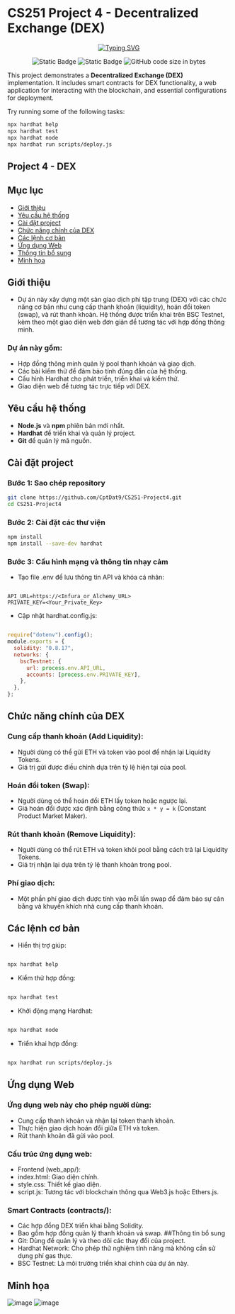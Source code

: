 # CS251 Project 4 - Decentralized Exchange (DEX)

<p align="center">
<a href="https://git.io/typing-svg"><img src="https://readme-typing-svg.demolab.com?font=Fira+Code&pause=1000&center=true&vCenter=true&random=false&width=450&lines=CS251+Project4" alt="Typing SVG" /></a>
</p>
<div align="center">
<img alt="Static Badge" src="https://img.shields.io/badge/Astar-group-blue?labelColor=EE4E4E&color=151515">
<img alt="Static Badge" src="https://img.shields.io/badge/Security-Research-blue?labelColor=e7ec89&color=3ddd2b&label=Security">
<img alt="GitHub code size in bytes" src="https://img.shields.io/github/languages/code-size/CptDat9/CS251-Project4?labelColor=7AA2E3&color=97E7E1">
</div>

This project demonstrates a **Decentralized Exchange (DEX)** implementation. It includes smart contracts for DEX functionality, a web application for interacting with the blockchain, and essential configurations for deployment.

Try running some of the following tasks:

```bash
npx hardhat help
npx hardhat test
npx hardhat node
npx hardhat run scripts/deploy.js
```
## Project 4 - DEX
## Mục lục
- [Giới thiệu](#giới-thiệu)
- [Yêu cầu hệ thống](#yêu-cầu-hệ-thống)
- [Cài đặt project](#cài-đặt-project)
- [Chức năng chính của DEX](#chức-năng-chính-của-dex)
- [Các lệnh cơ bản](#các-lệnh-cơ-bản)
- [Ứng dụng Web](#ứng-dụng-web)
- [Thông tin bổ sung](#thông-tin-bổ-sung)
- [Minh họa](#minh-họa)
## Giới thiệu
 - Dự án này xây dựng một sàn giao dịch phi tập trung (DEX) với các chức năng cơ bản như cung cấp thanh khoản (liquidity), hoán đổi token (swap), và rút thanh khoản. Hệ thống được triển khai trên BSC Testnet, kèm theo một giao diện web đơn giản để tương tác với hợp đồng thông minh.

 ### Dự án này gồm:
+ Hợp đồng thông minh quản lý pool thanh khoản và giao dịch.
+ Các bài kiểm thử để đảm bảo tính đúng đắn của hệ thống.
+ Cấu hình Hardhat cho phát triển, triển khai và kiểm thử.
+ Giao diện web để tương tác trực tiếp với DEX.
## Yêu cầu hệ thống
- **Node.js** và **npm** phiên bản mới nhất.
- **Hardhat** để triển khai và quản lý project.
- **Git** để quản lý mã nguồn.
## Cài đặt project
### Bước 1: Sao chép repository
```bash
git clone https://github.com/CptDat9/CS251-Project4.git
cd CS251-Project4
```
### Bước 2: Cài đặt các thư viện
```bash
npm install
npm install --save-dev hardhat
```
### Bước 3: Cấu hình mạng và thông tin nhạy cảm
- Tạo file .env để lưu thông tin API và khóa cá nhân:
```plaintext

API_URL=https://<Infura_or_Alchemy_URL>
PRIVATE_KEY=<Your_Private_Key>
```
- Cập nhật hardhat.config.js:
```javascript

require("dotenv").config();
module.exports = {
  solidity: "0.8.17",
  networks: {
    bscTestnet: {
      url: process.env.API_URL,
      accounts: [process.env.PRIVATE_KEY],
    },
  },
};
```
## Chức năng chính của DEX
### Cung cấp thanh khoản (Add Liquidity):
- Người dùng có thể gửi ETH và token vào pool để nhận lại Liquidity Tokens.
- Giá trị gửi được điều chỉnh dựa trên tỷ lệ hiện tại của pool.
### Hoán đổi token (Swap):

- Người dùng có thể hoán đổi ETH lấy token hoặc ngược lại.
- Giá hoán đổi được xác định bằng công thức `x * y = k` (Constant Product Market Maker).
### Rút thanh khoản (Remove Liquidity):
- Người dùng có thể rút ETH và token khỏi pool bằng cách trả lại Liquidity Tokens.
- Giá trị nhận lại dựa trên tỷ lệ thanh khoản trong pool.
### Phí giao dịch:
- Một phần phí giao dịch được tính vào mỗi lần swap để đảm bảo sự cân bằng và khuyến khích nhà cung cấp thanh khoản.
## Các lệnh cơ bản
- Hiển thị trợ giúp:
```bash

npx hardhat help
```
- Kiểm thử hợp đồng:
```bash

npx hardhat test
```
- Khởi động mạng Hardhat:
```bash

npx hardhat node
```
- Triển khai hợp đồng:
```bash

npx hardhat run scripts/deploy.js
```
## Ứng dụng Web
### Ứng dụng web này cho phép người dùng:

- Cung cấp thanh khoản và nhận lại token thanh khoản.
- Thực hiện giao dịch hoán đổi giữa ETH và token.
- Rút thanh khoản đã gửi vào pool.
### Cấu trúc ứng dụng web:
- Frontend (web_app/):
- index.html: Giao diện chính.
- style.css: Thiết kế giao diện.
- script.js: Tương tác với blockchain thông qua Web3.js hoặc Ethers.js.
### Smart Contracts (contracts/):
- Các hợp đồng DEX triển khai bằng Solidity.
- Bao gồm hợp đồng quản lý thanh khoản và swap.
##Thông tin bổ sung
- Git: Dùng để quản lý và theo dõi các thay đổi của project.
- Hardhat Network: Cho phép thử nghiệm tính năng mà không cần sử dụng phí gas thực.
- BSC Testnet: Là môi trường triển khai chính của dự án này.
## Minh họa
![image](https://github.com/user-attachments/assets/46909f7b-a20a-4ebe-a7cf-dfff0d90b6b5)
![image](https://github.com/user-attachments/assets/b02dd1e5-4a53-4b2f-a8a3-3b71b727ed59)




